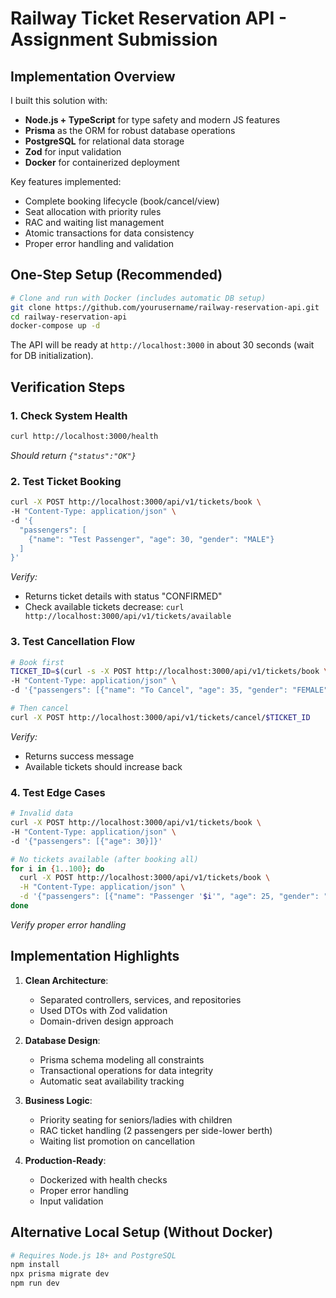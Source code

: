 # Railway Ticket Reservation API - Assignment Submission

## Implementation Overview

I built this solution with:
- **Node.js + TypeScript** for type safety and modern JS features
- **Prisma** as the ORM for robust database operations
- **PostgreSQL** for relational data storage
- **Zod** for input validation
- **Docker** for containerized deployment

Key features implemented:
- Complete booking lifecycle (book/cancel/view)
- Seat allocation with priority rules
- RAC and waiting list management
- Atomic transactions for data consistency
- Proper error handling and validation

## One-Step Setup (Recommended)

```bash
# Clone and run with Docker (includes automatic DB setup)
git clone https://github.com/yourusername/railway-reservation-api.git
cd railway-reservation-api
docker-compose up -d
```

The API will be ready at `http://localhost:3000` in about 30 seconds (wait for DB initialization).

## Verification Steps

### 1. Check System Health
```bash
curl http://localhost:3000/health
```
*Should return `{"status":"OK"}`*

### 2. Test Ticket Booking
```bash
curl -X POST http://localhost:3000/api/v1/tickets/book \
-H "Content-Type: application/json" \
-d '{
  "passengers": [
    {"name": "Test Passenger", "age": 30, "gender": "MALE"}
  ]
}'
```
*Verify:*
- Returns ticket details with status "CONFIRMED"
- Check available tickets decrease: `curl http://localhost:3000/api/v1/tickets/available`

### 3. Test Cancellation Flow
```bash
# Book first
TICKET_ID=$(curl -s -X POST http://localhost:3000/api/v1/tickets/book \
-H "Content-Type: application/json" \
-d '{"passengers": [{"name": "To Cancel", "age": 35, "gender": "FEMALE"}]}' | jq -r '.data.id')

# Then cancel
curl -X POST http://localhost:3000/api/v1/tickets/cancel/$TICKET_ID
```
*Verify:*
- Returns success message
- Available tickets should increase back

### 4. Test Edge Cases
```bash
# Invalid data
curl -X POST http://localhost:3000/api/v1/tickets/book \
-H "Content-Type: application/json" \
-d '{"passengers": [{"age": 30}]}'

# No tickets available (after booking all)
for i in {1..100}; do
  curl -X POST http://localhost:3000/api/v1/tickets/book \
  -H "Content-Type: application/json" \
  -d '{"passengers": [{"name": "Passenger '$i'", "age": 25, "gender": "MALE"}]}'
done
```
*Verify proper error handling*

## Implementation Highlights

1. **Clean Architecture**:
   - Separated controllers, services, and repositories
   - Used DTOs with Zod validation
   - Domain-driven design approach

2. **Database Design**:
   - Prisma schema modeling all constraints
   - Transactional operations for data integrity
   - Automatic seat availability tracking

3. **Business Logic**:
   - Priority seating for seniors/ladies with children
   - RAC ticket handling (2 passengers per side-lower berth)
   - Waiting list promotion on cancellation

4. **Production-Ready**:
   - Dockerized with health checks
   - Proper error handling
   - Input validation

## Alternative Local Setup (Without Docker)

```bash
# Requires Node.js 18+ and PostgreSQL
npm install
npx prisma migrate dev
npm run dev
```